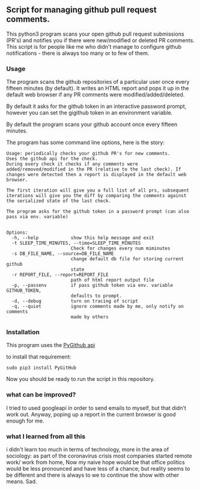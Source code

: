 
## Script for managing github pull request comments.

This python3 program scans your open github pull request submissions (PR's) and notifies you if there were new/modified or deleted PR comments. This script is for people like me who didn't manage to configure github notifications - there is always too many or to few of them.

### Usage

The program scans the github repositories of a particular user once every fifteen minutes (by default).
It writes an HTML report and pops it up in the default web browser if any PR comments were modified/added/deleted.

By default it asks for the github token in an interactive password prompt, however you can set the gigithub token in an environment variable.

By default the program scans your github account once every fifteen minutes.

The program has some command line options, here is the story:

```
Usage: periodically checks your github PR's for new comments.
Uses the github api for the check.
During every check it checks if any comments were added/removed/modified in the PR (relative to the last check). If changes were detected then a report is displayed in the default web browser.

The first iteration will give you a full list of all prs, subsequent iterations will give you the diff by comparing the comments against the serialized state of the last check.

The program asks for the github token in a password prompt (can also pass via env. variable)


Options:
  -h, --help            show this help message and exit
  -t SLEEP_TIME_MINUTES, --time=SLEEP_TIME_MINUTES
                        Check for changes every num miminutes
  -s DB_FILE_NAME, --source=DB_FILE_NAME
                        change default db file for storing current github
                        state
  -r REPORT_FILE, --report=REPORT_FILE
                        path of html report output file
  -p, --passenv         if pass github token via env. variable GITHUB_TOKEN,
                        defaults to prompt.
  -d, --debug           turn on tracing of script
  -q, --quiet           ignore comments made by me, only notify on comments
                        made by others

```

### Installation 

This program uses the [PyGithub api](https://pygithub.readthedocs.io/en/latest/reference.html)

to install that requirement:

````
sudo pip3 install PyGitHub
````

Now you should be ready to run the script in this repository.


### what can be improved?

I tried to used googleapi in order to send emails to myself, but that didn't work out.
Anyway, poping up a report in the current browser is good enough for me.

### what I learned from all this

i didn't learn too much in terms of technology, more in the area of sociology: as part of the coronavirus crisis most companies started remote work/ work from home, Now my naive hope would be that office politics would be less pronounced and have less of a chance; but reality seems to be different and there is always to we to continue the show with other means. Sad.


